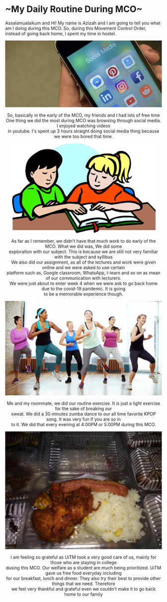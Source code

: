 
<h1>~My Daily Routine During MCO~</h1>
<p>Assalamualaikum and Hi! My name is Azizah and I am going to tell you
what am I doing during this MCO. So, during this Movement Control Order,
instead of going back home, I spent my time in hostel.</p> 

![](HTML%20exercises%20github/socmed.jpg)
<p><center> So, basically in the early of the MCO, my friends and I had lots of free time<br>
One thing we did the most during MCO was browsing through social media. I enjoyed watching videos<br>
in youtube. I's spent up 3 hours straight doing social media thing because we were too bored that time.<br>

![](HTML%20exercises%20github/homework.png)
<p> As far as I remember, we didn't have that much work to do early of the MCO. What we did was, We did some<br>
exploration with our subject. This is because we are still not very familiar with the subject and syllibus<br>
We also did our assignment, as all of the lectures and work were given online and we were asked to use certain<br>
platform such as, Google classroom, WhatsApp, I-learn and so on as mean of our communication with lecturers.<br>
We were just about to enter week 4 when we were ask to go back home due to the covid-19 pandemic. It is going<br>
to be a memorable experience though.<br>

![](HTML%20exercises%20github/zumba.jpg)
<p> Me and my roommate, we did our routine exercise. It is just a light exercise for the sake of breaking our<br>
sweat. We did a 30 minutes zumba dance to our all time favorite KPOP song. It was very fun if you are so in<br>
to it. We did that every evening at 4:00PM or 5:00PM during this MCO.<br>

![](HTML%20exercises%20github/food.jpg)
<p> I am feeling so grateful as UiTM took a very good care of us, mainly for those who are staying in college<br>
dusing this MCO. Our welfare as a student are much being prioritized. UiTM gave us free food everyday including<br>
for our breakfast, lunch and dinner. They also try their best to provide other things that we need. Therefore<br>
we feel very thankful and grateful even we couldn't make it to go back home to our family<br>
